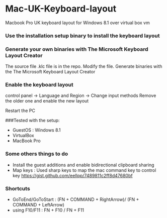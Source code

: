# Mac-UK-Keyboard-layout
Macbook Pro UK keyboard layout for Windows 8.1 over virtual box vm

### Use the installation setup binary to install the keyboard layout

### Generate your own binaries with The Microsoft Keyboard Layout Creator
The source file .klc file is in the repo. 
Modify the file.
Generate binaries with the The Microsoft Keyboard Layout Creator

### Enable the keyboard layout 
control panel -> Language and Region -> Change input methods
Remove the older one and enable the new layout

Restart the PC

###Tested with the setup:
- GuestOS : Windows 8.1
- VirtualBox
- MacBook Pro

### Some others things to do 
- Install the guest additions and enable bidirectional clipboard sharing
- Map keys : Used sharp keys to map the mac command key to control key
https://gist.github.com/eellpp/7489811c2ff8d47680bf

### Shortcuts
- GoToEnd/GoToStart : (FN + COMMAND + RightArrow)/ (FN + COMMAND + LeftArrow)
- using F10/F11 : FN + F10 / FN + F11



